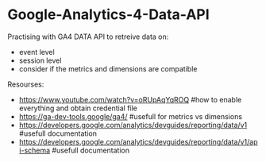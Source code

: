 # Google-Analytics-4-Data-API

Practising with GA4 DATA API to retreive data on:
- event level
- session level
- consider if the metrics and dimensions are compatible


Resourses:
- https://www.youtube.com/watch?v=oRUpAqYqROQ #how to enable everything and obtain credential file
- https://ga-dev-tools.google/ga4/ #usefull for metrics vs dimensions
- https://developers.google.com/analytics/devguides/reporting/data/v1 #usefull documentation
- https://developers.google.com/analytics/devguides/reporting/data/v1/api-schema #usefull documentation
